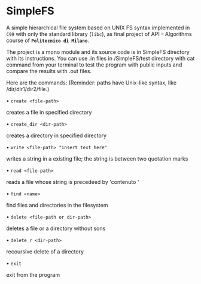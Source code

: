 # SimpleFS
A simple hierarchical file system based on UNIX FS syntax implemented in `C99` with only the standard library (`libc`), as final project of API – Algorithms course of **`Politecnico di Milano`**. 

The project is a mono module and its source code is in SimpleFS directory with its instructions. You can use .in files in /SimpleFS/test directory with cat command from your terminal to test the program with public inputs and compare the results with .out files.

Here are the commands:
(Reminder: paths have Unix-like syntax, like /dir/dir1/dir2/file.)

• `create <file-path>`

  creates a file in specified directory
  
• `create_dir <dir-path>`

  creates a directory in specified directory

• `write <file-path> "insert text here"`

  writes a string in a existing file; the string is between two quotation marks

• `read <file-path>`

  reads a file whose string is precedeed by 'contenuto '

• `find <name>`
  
  find files and directories in the filesystem

• `delete <file-path or dir-path>`
  
  deletes a file or a directory without sons

• `delete_r <dir-path>`
  
  recoursive delete of a directory

• `exit`
  
  exit from the program
